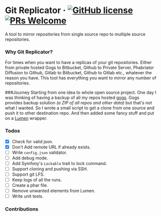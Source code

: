 # Git Replicator &middot; [![GitHub license](https://img.shields.io/badge/license-MIT-blue.svg)](https://github.com/facebook/react/blob/master/LICENSE) [![PRs Welcome](https://img.shields.io/badge/PRs-welcome-brightgreen.svg)](https://reactjs.org/docs/how-to-contribute.html#your-first-pull-request)

A tool to mirror repositories from single source repo to multiple source repositories. 

### Why Git Replicator?
For times when you want to have a replicas of your git repositories. Either from private hosted Gogs to Bitbucket, Github to Private Server, Phabriator Diffusion to Github, Gitlab to Bitbucket, Github to Gitlab etc., whatever the reason you have. This tool has everything you want to mirror any number of repositories.

###Journey
Starting from one idea to whole open source project. One day I was thinking of having a backup of all my repos hosted [gogs](https://gogs.io/). Gogs provides backup solution _(a ZIP of all repos and other data)_ but that's not what I wanted. So I wrote a small script to get a clone from one source and push it to other destination repo. And then added some fancy stuff and put on a [Lumen](https://lumen.laravel.com/) wrapper.

### Todos
- [x] Check for valid json.
- [x] Don't Add remote URL if already exists.
- [ ] Write `config.json` validator.
- [ ] Add debug mode.
- [ ] Add Symfony's `Lockable` trait to lock command.    
- [ ] Support cloning and pushing via SSH.    
- [ ] Support git LFS.
- [ ] Keep logs of all the runs.
- [ ] Create a phar file. 
- [ ] Remove unwanted elements from Lumen. 
- [ ] Write unit tests. 

### Contributions
